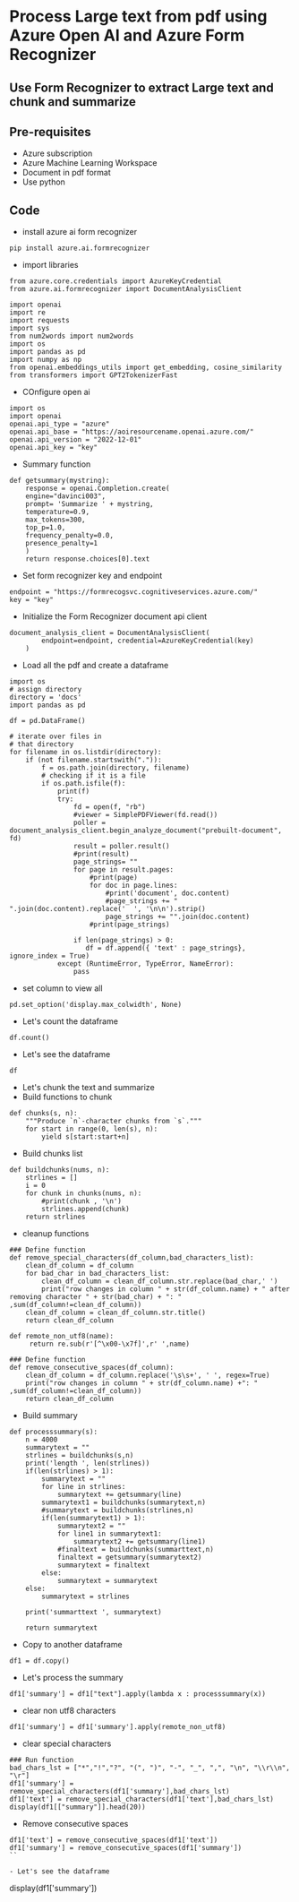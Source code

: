 # Process Large text from pdf using Azure Open AI and Azure Form Recognizer

## Use Form Recognizer to extract Large text and chunk and summarize

## Pre-requisites

- Azure subscription
- Azure Machine Learning Workspace
- Document in pdf format
- Use python

## Code

- install azure ai form recognizer

```
pip install azure.ai.formrecognizer
```

- import libraries

```
from azure.core.credentials import AzureKeyCredential
from azure.ai.formrecognizer import DocumentAnalysisClient

import openai
import re
import requests
import sys
from num2words import num2words
import os
import pandas as pd
import numpy as np
from openai.embeddings_utils import get_embedding, cosine_similarity
from transformers import GPT2TokenizerFast
```

- COnfigure open ai

```
import os
import openai
openai.api_type = "azure"
openai.api_base = "https://aoiresourcename.openai.azure.com/"
openai.api_version = "2022-12-01"
openai.api_key = "key"
```

- Summary function

```
def getsummary(mystring):
    response = openai.Completion.create(
    engine="davinci003",
    prompt= 'Summarize ' + mystring,
    temperature=0.9,
    max_tokens=300,
    top_p=1.0,
    frequency_penalty=0.0,
    presence_penalty=1
    )
    return response.choices[0].text
```

- Set form recognizer key and endpoint

```
endpoint = "https://formrecogsvc.cognitiveservices.azure.com/"
key = "key"
```

- Initialize the Form Recognizer document api client

```
document_analysis_client = DocumentAnalysisClient(
        endpoint=endpoint, credential=AzureKeyCredential(key)
    )
```

- Load all the pdf and create a dataframe

```
import os
# assign directory
directory = 'docs'
import pandas as pd

df = pd.DataFrame()
 
# iterate over files in
# that directory
for filename in os.listdir(directory):
    if (not filename.startswith(".")):
        f = os.path.join(directory, filename)
        # checking if it is a file
        if os.path.isfile(f):
            print(f)
            try:
                fd = open(f, "rb")
                #viewer = SimplePDFViewer(fd.read())
                poller = document_analysis_client.begin_analyze_document("prebuilt-document", fd)
                result = poller.result()
                #print(result)
                page_strings= ""
                for page in result.pages:
                    #print(page)
                    for doc in page.lines:
                        #print('document', doc.content)
                        #page_strings += " ".join(doc.content).replace('  ', '\n\n').strip()
                        page_strings += "".join(doc.content)
                    #print(page_strings)

                if len(page_strings) > 0:
                   df = df.append({ 'text' : page_strings}, ignore_index = True)  
            except (RuntimeError, TypeError, NameError):
                pass
```

- set column to view all

```
pd.set_option('display.max_colwidth', None)
```

- Let's count the dataframe

```
df.count()
```

- Let's see the dataframe

```
df
```

- Let's chunk the text and summarize
- Build functions to chunk
  
```
def chunks(s, n):
    """Produce `n`-character chunks from `s`."""
    for start in range(0, len(s), n):
        yield s[start:start+n]
```

- Build chunks list

```
def buildchunks(nums, n):
    strlines = []
    i = 0
    for chunk in chunks(nums, n):
        #print(chunk , '\n')
        strlines.append(chunk)
    return strlines
```

- cleanup functions

```
### Define function
def remove_special_characters(df_column,bad_characters_list):
    clean_df_column = df_column
    for bad_char in bad_characters_list:
        clean_df_column = clean_df_column.str.replace(bad_char,' ')
        print("row changes in column " + str(df_column.name) + " after removing character " + str(bad_char) + ": " ,sum(df_column!=clean_df_column))
    clean_df_column = clean_df_column.str.title()
    return clean_df_column

def remote_non_utf8(name):
     return re.sub(r'[^\x00-\x7f]',r' ',name)

### Define function
def remove_consecutive_spaces(df_column):
    clean_df_column = df_column.replace('\s\s+', ' ', regex=True)
    print("row changes in column " + str(df_column.name) +": " ,sum(df_column!=clean_df_column))
    return clean_df_column
```

- Build summary

```
def processsummary(s):
    n = 4000
    summarytext = ""
    strlines = buildchunks(s,n)
    print('length ', len(strlines))
    if(len(strlines) > 1):
        summarytext = ""
        for line in strlines:
            summarytext += getsummary(line)
        summarytext1 = buildchunks(summarytext,n)
        #summarytext = buildchunks(strlines,n)
        if(len(summarytext1) > 1):
            summarytext2 = ""
            for line1 in summarytext1:
                summarytext2 += getsummary(line1)
            #finaltext = buildchunks(summarttext,n)
            finaltext = getsummary(summarytext2)
            summarytext = finaltext
        else:
            summarytext = summarytext
    else:
        summarytext = strlines
        
    print('summarttext ', summarytext)
    
    return summarytext
```

- Copy to another dataframe

```
df1 = df.copy()
```

- Let's process the summary

```
df1['summary'] = df1["text"].apply(lambda x : processsummary(x))
```

- clear non utf8 characters

```
df1['summary'] = df1['summary'].apply(remote_non_utf8)
```

- clear special characters

```
### Run function
bad_chars_lst = ["*","!","?", "(", ")", "-", "_", ",", "\n", "\\r\\n", "\r"]
df1['summary'] = remove_special_characters(df1['summary'],bad_chars_lst)
df1['text'] = remove_special_characters(df1['text'],bad_chars_lst)
display(df1[["summary"]].head(20))
```

- Remove consecutive spaces

```
df1['text'] = remove_consecutive_spaces(df1['text'])
df1['summary'] = remove_consecutive_spaces(df1['summary'])
``

- Let's see the dataframe

```
display(df1['summary'])
```